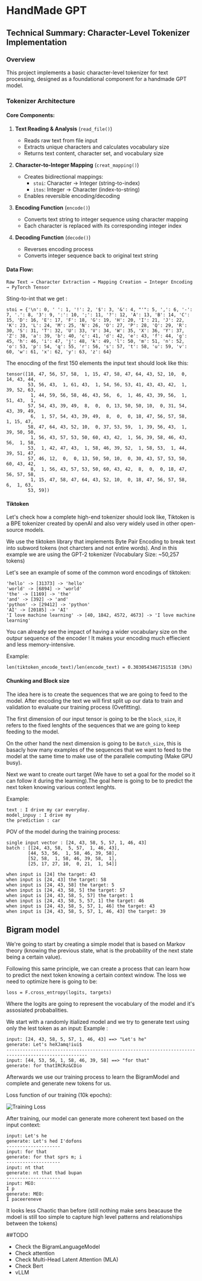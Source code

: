 # HandMade GPT

## Technical Summary: Character-Level Tokenizer Implementation

### Overview
This project implements a basic character-level tokenizer for text processing, designed as a foundational component for a handmade GPT model.

### Tokenizer Architecture

#### Core Components:

1. **Text Reading & Analysis** (`read_file()`)
   - Reads raw text from file input
   - Extracts unique characters and calculates vocabulary size
   - Returns text content, character set, and vocabulary size

2. **Character-to-Integer Mapping** (`creat_mapping()`)
   - Creates bidirectional mappings:
     - `stoi`: Character → Integer (string-to-index)
     - `itos`: Integer → Character (index-to-string)
   - Enables reversible encoding/decoding

3. **Encoding Function** (`encode()`)
   - Converts text string to integer sequence using character mapping
   - Each character is replaced with its corresponding integer index

4. **Decoding Function** (`decode()`)
   - Reverses encoding process
   - Converts integer sequence back to original text string

#### Data Flow:
```
Raw Text → Character Extraction → Mapping Creation → Integer Encoding → PyTorch Tensor
```
Sting-to-int that we get : 
```
stoi = {'\n': 0, ' ': 1, '!': 2, '$': 3, '&': 4, "'": 5, ',': 6, '-': 7, '.': 8, '3': 9, ':': 10, ';': 11, '?': 12, 'A': 13, 'B': 14, 'C': 15, 'D': 16, 'E': 17, 'F': 18, 'G': 19, 'H': 20, 'I': 21, 'J': 22, 'K': 23, 'L': 24, 'M': 25, 'N': 26, 'O': 27, 'P': 28, 'Q': 29, 'R': 30, 'S': 31, 'T': 32, 'U': 33, 'V': 34, 'W': 35, 'X': 36, 'Y': 37, 'Z': 38, 'a': 39, 'b': 40, 'c': 41, 'd': 42, 'e': 43, 'f': 44, 'g': 45, 'h': 46, 'i': 47, 'j': 48, 'k': 49, 'l': 50, 'm': 51, 'n': 52, 'o': 53, 'p': 54, 'q': 55, 'r': 56, 's': 57, 't': 58, 'u': 59, 'v': 60, 'w': 61, 'x': 62, 'y': 63, 'z': 64}
```

The enocding of the first 150 elements the input text should look like this:  

```
tensor([18, 47, 56, 57, 58,  1, 15, 47, 58, 47, 64, 43, 52, 10,  0, 14, 43, 44,
        53, 56, 43,  1, 61, 43,  1, 54, 56, 53, 41, 43, 43, 42,  1, 39, 52, 63,
         1, 44, 59, 56, 58, 46, 43, 56,  6,  1, 46, 43, 39, 56,  1, 51, 43,  1,
        57, 54, 43, 39, 49,  8,  0,  0, 13, 50, 50, 10,  0, 31, 54, 43, 39, 49,
         6,  1, 57, 54, 43, 39, 49,  8,  0,  0, 18, 47, 56, 57, 58,  1, 15, 47,
        58, 47, 64, 43, 52, 10,  0, 37, 53, 59,  1, 39, 56, 43,  1, 39, 50, 50,
         1, 56, 43, 57, 53, 50, 60, 43, 42,  1, 56, 39, 58, 46, 43, 56,  1, 58,
        53,  1, 42, 47, 43,  1, 58, 46, 39, 52,  1, 58, 53,  1, 44, 39, 51, 47,
        57, 46, 12,  0,  0, 13, 50, 50, 10,  0, 30, 43, 57, 53, 50, 60, 43, 42,
         8,  1, 56, 43, 57, 53, 50, 60, 43, 42,  8,  0,  0, 18, 47, 56, 57, 58,
         1, 15, 47, 58, 47, 64, 43, 52, 10,  0, 18, 47, 56, 57, 58,  6,  1, 63,
        53, 59])
```


#### Tiktoken

Let's check how a complete high-end tokenizer  should look like, Tiktoken is a BPE tokenizer created by openAI and also very widely used in other open-source models.

We use the tiktoken library that implements Byte Pair Encoding to break text into subword tokens (not charcters and not entire words). And in this example we are using the GPT-2 tokenizer (Vocabulary Size: ~50,257 tokens)

Let's see an example of some of the common word encodings of tiktoken:

```
'hello' -> [31373] -> 'hello'
'world' -> [6894] -> 'world'
'the' -> [1169] -> 'the'
'and' -> [392] -> 'and'
'python' -> [29412] -> 'python'
'AI' -> [20185] -> 'AI'
'I love machine learning' -> [40, 1842, 4572, 4673] -> 'I love machine learning'
```

You can already see the impact of having a wider vocabulary size on the outpur sequence of the encoder ! It makes your encoding much effiecient and less memory-intensive.

Example: 

```
len(tiktoken_encode_text)/len(encode_text) = 0.3030543467151518 (30%)
```

#### Chunking and Block size

The idea here is to create the sequences that we are going to feed to the model. After encoding the text we will first split up our data to train and validation to evaluate our training process (Ovefitting).

The first dimension of our input tensor is going to be the `block_size`, it refers to the fixed lenghts of the sequences that we are going to keep feeding to the model.

On the other hand the next dimension is going to be `Batch_size`, this is basacly how many examples of the sequences that we want to feed to the model at the same time to make use of the parallele computing (Make GPU busy).

Next we want to create ourt target (We have to set a goal for the model so it can follow it during the learning).The goal here is going to be to predict the next token knowing various context lenghts. 

Example: 
```
text : I drive my car everyday.
model_inpuy : I drive my
the prediction : car
```
POV of the model during the training process:

```
single input vector : [24, 43, 58, 5, 57, 1, 46, 43]
batch : [[24, 43, 58,  5, 57,  1, 46, 43],
        [44, 53, 56,  1, 58, 46, 39, 58],
        [52, 58,  1, 58, 46, 39, 58,  1],
        [25, 17, 27, 10,  0, 21,  1, 54]]

when input is [24] the target: 43
when input is [24, 43] the target: 58
when input is [24, 43, 58] the target: 5
when input is [24, 43, 58, 5] the target: 57
when input is [24, 43, 58, 5, 57] the target: 1
when input is [24, 43, 58, 5, 57, 1] the target: 46
when input is [24, 43, 58, 5, 57, 1, 46] the target: 43
when input is [24, 43, 58, 5, 57, 1, 46, 43] the target: 39
```

## Bigram model

We're going to start by creating a simple model that is based on Markov theory (knowing the previous state, what is the probability of the next state being a certain value).

Following this same principle, we can create a process that can learn how to predict the next token knowing a certain context window.
The loss we need to optimize here is going to be: 
```
loss = F.cross_entropy(logits, targets)
```
Where the logits are going to represent the vocabulary of the 
model and it's assosiated probabalities.

We start with a randomly itialized model and we try to generate text using only the lest token as an input:
Example : 

```
input: [24, 43, 58, 5, 57, 1, 46, 43] ==> "Let's he"
generate: Let's heXJamq!iui$
----------------------------------------------------------------------------------------------------
input: [44, 53, 56, 1, 58, 46, 39, 58] ==> "for that"
generate: for thatIRCRz&CDio
```

Afterwards we use our training process to learn the BigramModel and complete and generate new tokens for us.

Loss function of our training (10k epochs):

![Training Loss](reporting/loss/loss_plot.png)

After training, our model can generate more coherent text based on the input context:

```
input: Let's he
generate: Let's hed I'dofons
--------------------
input: for that
generate: for that sprs m; i
--------------------
input: nt that
generate: nt that thad bupan
--------------------
input: MEO:
I p
generate: MEO:
I paceereneve
```
It looks less Chaotic than before (still nothing make sens beacause the mdoel is still too simple to capture high level patterns and relationships between the tokens)

##TODO 
* Check the BigramLanguageModel
* Check attention 
* Check Multi-Head Latent Attention (MLA)
* Check Bert
* vLLM